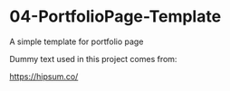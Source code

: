 # 04-PortfolioPage-Template
A simple template for portfolio page

Dummy text used in this project comes from:

https://hipsum.co/

